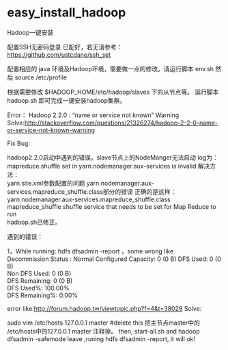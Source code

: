 easy_install_hadoop
===================

Hadoop一键安装

配置SSH无密码登录 已配好，若无请参考：https://github.com/ustcdane/ssh_set

配置相应的 java 环境及Hadoop环境，需要做一点的修改。请运行脚本 env.sh 然后 source /etc/profile

根据需要修改 $HADOOP_HOME/etc/hadoop/slaves 下的从节点等。
运行脚本hadoop.sh 即可完成一键安装hadoop集群。

Error：
Hadoop 2.2.0 : “name or service not known” Warning
Solve:http://stackoverflow.com/questions/21326274/hadoop-2-2-0-name-or-service-not-known-warning

Fix Bug:

hadoop2.2.0启动中遇到的错误，slave节点上的NodeManger无法启动
log为：mapreduce.shuffle set in yarn.nodemanager.aux-services is invalid 
解决方法：                                                                                                  
yarn.site.xml参数配置的问题                                               yarn.nodemanager.aux-services.mapreduce_shuffle.class部分的错误                                                      正确的是这样：                                                                                                     <property>                                                                <name>yarn.nodemanager.aux-services.mapreduce_shuffle.class</name>                                   <value>mapreduce_shuffle</value>                                                                               <description>shuffle service that needs to be set for Map Reduce to run </description>                            </property>                                                                                                                          
hadoop.sh已修正。

遇到的错误：

1，While running: hdfs dfsadmin -report ，some wrong like                                                                  
Decommission Status : Normal                                                                                     Configured Capacity: 0 (0 B)                                                                                            DFS Used: 0 (0 B)                                                                                           
Non DFS Used: 0 (0 B)                                                                                           
DFS Remaining: 0 (0 B)                                                                                           
DFS Used%: 100.00%                                                                                           
DFS Remaining%: 0.00%                                        

error like:http://forum.hadoop.tw/viewtopic.php?f=4&t=38029
                                                                                                                          Solve:

sudo vim /etc/hosts
127.0.0.1 master #delete this
把主节点master中的 /etc/hosts中的127.0.0.1 master 注释掉。
then, start-all.sh and hadoop dfsadmin -safemode leave
,runing hdfs dfsadmin -report, it will ok!



